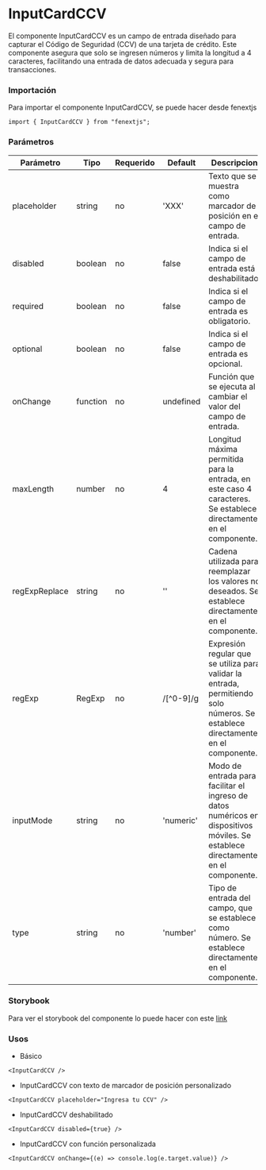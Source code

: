 # InputCardCCV

El componente InputCardCCV es un campo de entrada diseñado para capturar el Código de Seguridad (CCV) de una tarjeta de crédito. Este componente asegura que solo se ingresen números y limita la longitud a 4 caracteres, facilitando una entrada de datos adecuada y segura para transacciones.

### Importación

Para importar el componente InputCardCCV, se puede hacer desde fenextjs

```tsx copy
import { InputCardCCV } from "fenextjs";
```

### Parámetros

| Parámetro     | Tipo     | Requerido | Default   | Descripcion                                                                                                                       |
| ------------- | -------- | --------- | --------- | --------------------------------------------------------------------------------------------------------------------------------- |
| placeholder   | string   | no        | 'XXX'     | Texto que se muestra como marcador de posición en el campo de entrada.                                                            |
| disabled      | boolean  | no        | false     | Indica si el campo de entrada está deshabilitado.                                                                                 |
| required      | boolean  | no        | false     | Indica si el campo de entrada es obligatorio.                                                                                     |
| optional      | boolean  | no        | false     | Indica si el campo de entrada es opcional.                                                                                        |
| onChange      | function | no        | undefined | Función que se ejecuta al cambiar el valor del campo de entrada.                                                                  |
| maxLength     | number   | no        | 4         | Longitud máxima permitida para la entrada, en este caso 4 caracteres. Se establece directamente en el componente.                 |
| regExpReplace | string   | no        | ''        | Cadena utilizada para reemplazar los valores no deseados. Se establece directamente en el componente.                             |
| regExp        | RegExp   | no        | /[^0-9]/g | Expresión regular que se utiliza para validar la entrada, permitiendo solo números. Se establece directamente en el componente.   |
| inputMode     | string   | no        | 'numeric' | Modo de entrada para facilitar el ingreso de datos numéricos en dispositivos móviles. Se establece directamente en el componente. |
| type          | string   | no        | 'number'  | Tipo de entrada del campo, que se establece como número. Se establece directamente en el componente.                              |

### Storybook

Para ver el storybook del componente lo puede hacer con este [link](https://fenextjs-component-storybook.vercel.app/?path=/story/input-card-inputcardccv--index)

### Usos

- Básico

```tsx copy
<InputCardCCV />
```

- InputCardCCV con texto de marcador de posición personalizado

```tsx copy
<InputCardCCV placeholder="Ingresa tu CCV" />
```

- InputCardCCV deshabilitado

```tsx copy
<InputCardCCV disabled={true} />
```

- InputCardCCV con función personalizada

```tsx copy
<InputCardCCV onChange={(e) => console.log(e.target.value)} />
```
